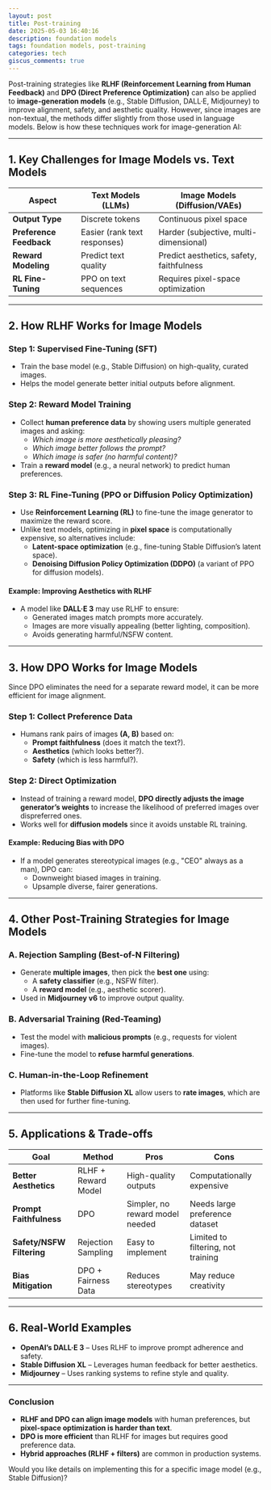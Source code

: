 ```yaml
---
layout: post
title: Post-training
date: 2025-05-03 16:40:16
description: foundation models
tags: foundation models, post-training
categories: tech
giscus_comments: true
---
```



Post-training strategies like **RLHF (Reinforcement Learning from Human Feedback)** and **DPO (Direct Preference Optimization)** can also be applied to **image-generation models** (e.g., Stable Diffusion, DALL·E, Midjourney) to improve alignment, safety, and aesthetic quality. However, since images are non-textual, the methods differ slightly from those used in language models. Below is how these techniques work for image-generation AI:

---

## **1. Key Challenges for Image Models vs. Text Models**
| **Aspect**          | **Text Models (LLMs)** | **Image Models (Diffusion/VAEs)** |
|---------------------|----------------------|-------------------------------|
| **Output Type**     | Discrete tokens      | Continuous pixel space        |
| **Preference Feedback** | Easier (rank text responses) | Harder (subjective, multi-dimensional) |
| **Reward Modeling** | Predict text quality | Predict aesthetics, safety, faithfulness |
| **RL Fine-Tuning**  | PPO on text sequences | Requires pixel-space optimization |

---

## **2. How RLHF Works for Image Models**
### **Step 1: Supervised Fine-Tuning (SFT)**
- Train the base model (e.g., Stable Diffusion) on high-quality, curated images.
- Helps the model generate better initial outputs before alignment.

### **Step 2: Reward Model Training**
- Collect **human preference data** by showing users multiple generated images and asking:  
  - *Which image is more aesthetically pleasing?*  
  - *Which image better follows the prompt?*  
  - *Which image is safer (no harmful content)?*  
- Train a **reward model** (e.g., a neural network) to predict human preferences.

### **Step 3: RL Fine-Tuning (PPO or Diffusion Policy Optimization)**
- Use **Reinforcement Learning (RL)** to fine-tune the image generator to maximize the reward score.  
- Unlike text models, optimizing in **pixel space** is computationally expensive, so alternatives include:  
  - **Latent-space optimization** (e.g., fine-tuning Stable Diffusion’s latent space).  
  - **Denoising Diffusion Policy Optimization (DDPO)** (a variant of PPO for diffusion models).  

#### **Example: Improving Aesthetics with RLHF**
- A model like **DALL·E 3** may use RLHF to ensure:  
  - Generated images match prompts more accurately.  
  - Images are more visually appealing (better lighting, composition).  
  - Avoids generating harmful/NSFW content.  

---

## **3. How DPO Works for Image Models**
Since DPO eliminates the need for a separate reward model, it can be more efficient for image alignment.

### **Step 1: Collect Preference Data**
- Humans rank pairs of images **(A, B)** based on:  
  - **Prompt faithfulness** (does it match the text?).  
  - **Aesthetics** (which looks better?).  
  - **Safety** (which is less harmful?).  

### **Step 2: Direct Optimization**
- Instead of training a reward model, **DPO directly adjusts the image generator’s weights** to increase the likelihood of preferred images over dispreferred ones.  
- Works well for **diffusion models** since it avoids unstable RL training.  

#### **Example: Reducing Bias with DPO**
- If a model generates stereotypical images (e.g., "CEO" always as a man), DPO can:  
  - Downweight biased images in training.  
  - Upsample diverse, fairer generations.  

---

## **4. Other Post-Training Strategies for Image Models**
### **A. Rejection Sampling (Best-of-N Filtering)**
- Generate **multiple images**, then pick the **best one** using:  
  - A **safety classifier** (e.g., NSFW filter).  
  - A **reward model** (e.g., aesthetic scorer).  
- Used in **Midjourney v6** to improve output quality.  

### **B. Adversarial Training (Red-Teaming)**
- Test the model with **malicious prompts** (e.g., requests for violent images).  
- Fine-tune the model to **refuse harmful generations**.  

### **C. Human-in-the-Loop Refinement**
- Platforms like **Stable Diffusion XL** allow users to **rate images**, which are then used for further fine-tuning.  

---

## **5. Applications & Trade-offs**
| **Goal**               | **Method**          | **Pros**                          | **Cons**                          |
|-----------------------|--------------------|----------------------------------|----------------------------------|
| **Better Aesthetics**  | RLHF + Reward Model | High-quality outputs             | Computationally expensive        |
| **Prompt Faithfulness** | DPO               | Simpler, no reward model needed  | Needs large preference dataset   |
| **Safety/NSFW Filtering** | Rejection Sampling | Easy to implement               | Limited to filtering, not training |
| **Bias Mitigation**    | DPO + Fairness Data | Reduces stereotypes              | May reduce creativity            |

---

## **6. Real-World Examples**
- **OpenAI’s DALL·E 3** – Uses RLHF to improve prompt adherence and safety.  
- **Stable Diffusion XL** – Leverages human feedback for better aesthetics.  
- **Midjourney** – Uses ranking systems to refine style and quality.  

---

### **Conclusion**
- **RLHF and DPO can align image models** with human preferences, but **pixel-space optimization is harder than text**.  
- **DPO is more efficient** than RLHF for images but requires good preference data.  
- **Hybrid approaches (RLHF + filters)** are common in production systems.  

Would you like details on implementing this for a specific image model (e.g., Stable Diffusion)?
